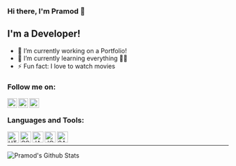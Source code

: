 ### Hi there, I'm Pramod 👋

## I'm a Developer! 
- 🔭 I’m currently working on a Portfolio!
- 🌱 I’m currently learning everything 🤣:rofl:
- ⚡ Fun fact: I love to watch movies

### Follow me on:

[<img align="left" alt="rjpramod | Twitter" width="22px" src="https://cdn.jsdelivr.net/npm/simple-icons@v3/icons/twitter.svg" />][twitter]
[<img align="left" alt="pramod-raje | LinkedIn" width="22px" src="https://cdn.jsdelivr.net/npm/simple-icons@v3/icons/linkedin.svg" />][linkedin]
[<img align="left" alt="pramod_raje | Instagram" width="22px" src="https://cdn.jsdelivr.net/npm/simple-icons@v3/icons/instagram.svg" />][Instagram]

<br />

### Languages and Tools:

[<img align="left" alt="HTML5" width="26px" src="https://user-images.githubusercontent.com/46569391/88923454-63846a00-d28f-11ea-85a2-27eedcfde1cc.png" />][voidlink]
[<img align="left" alt="CSS3" width="25px" src="https://user-images.githubusercontent.com/46569391/88924565-14d7cf80-d291-11ea-904f-88a39bbf006b.png" />][voidlink]
[<img align="left" alt="JAVASCRIPT" width="25px" src="https://user-images.githubusercontent.com/46569391/88925399-16ee5e00-d292-11ea-9ac5-dbbf949a2626.png" />][voidlink]
[<img align="left" alt="JQUERY" width="25px" src="https://user-images.githubusercontent.com/46569391/88926098-186c5600-d293-11ea-8659-67c40f6d95b7.png" />][voidlink]
[<img align="left" alt="SASS" width="25px" src="https://user-images.githubusercontent.com/46569391/88926098-186c5600-d293-11ea-8659-67c40f6d95b7.png" />][voidlink]
<br/>

---

<img align="left" alt="Pramod's Github Stats" src="https://github-readme-stats.vercel.app/api?username=pramodr&show_icons=true&hide_border=true" />

[twitter]: https://twitter.com/rjpramod
[linkedin]: https://linkedin.com/in/pramod-raje
[instagram]: https://instagram.com/pramod_raje
[voidlink]: https://github.com/pramodr/
